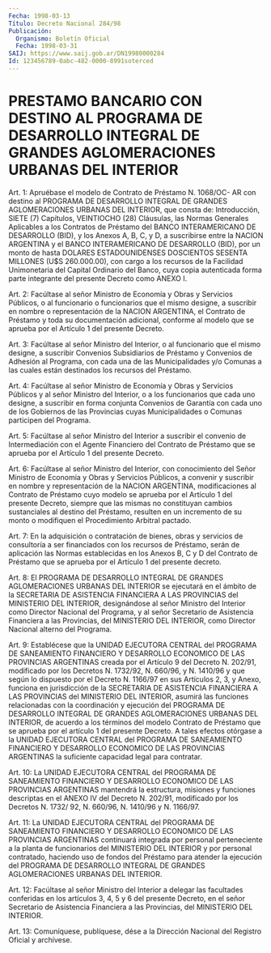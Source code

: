 ```yaml
---
Fecha: 1998-03-13
Título: Decreto Nacional 284/98
Publicación:
  Organismo: Boletín Oficial
  Fecha: 1998-03-31
SAIJ: https://www.saij.gob.ar/DN19980000284
Id: 123456789-0abc-482-0000-8991soterced
---
```

# PRESTAMO BANCARIO CON DESTINO AL PROGRAMA DE DESARROLLO INTEGRAL DE GRANDES AGLOMERACIONES URBANAS DEL INTERIOR

<a id="1"></a>
Art. 1: Apruébase el modelo de  Contrato de Préstamo N. 1068/OC- AR  con  destino  al  PROGRAMA DE DESARROLLO  INTEGRAL  DE  GRANDES AGLOMERACIONES URBANAS  DEL  INTERIOR, que consta de: Introducción, SIETE  (7)  Capítulos,  VEINTIOCHO    (28)  Cláusulas,  las  Normas Generales  Aplicables  a  los  Contratos  de   Préstamo  del  BANCO INTERAMERICANO DE DESARROLLO (BID), y los Anexos  A,  B,  C, y D, a suscribirse entre la NACION ARGENTINA y el BANCO INTERAMERICANO  DE DESARROLLO  (BID),  por  un  monto de hasta DOLARES ESTADOUNIDENSES DOSCIENTOS  SESENTA MILLONES (U$S  260.000.00),  con  cargo  a  los recursos de la  Facilidad  Unimonetaria  del  Capital Ordinario del Banco, cuya copia autenticada forma parte integrante  del  presente Decreto como ANEXO I.

<a id="2"></a>
Art.  2: Facúltase  al  señor  Ministro  de  Economía  y Obras y Servicios  Públicos,  o al funcionario o funcionarios que el  mismo designe,  a suscribir en  nombre  o  representación  de  la  NACION ARGENTINA,   el  Contrato  de  Préstamo  y  toda  su  documentación adicional, conforme  al modelo que se aprueba por el Artículo 1 del presente Decreto.

<a id="3"></a>
Art. 3: Facúltase al señor Ministro del Interior, o al funcionario que  el  mismo  designe,  a  suscribir  Convenios  Subsidiarios  de Préstamo y Convenios  de  Adhesión al Programa, con cada una de las Municipalidades y/o Comunas  a  las  cuales  están  destinados  los recursos del Préstamo.

<a id="4"></a>
Art.  4:  Facúltase  al  señor  Ministro  de  Economía  y Obras y Servicios  Públicos  y  al  señor  Ministro  del  Interior, o a los funcionarios  que  cada uno designe, a suscribir en forma  conjunta Convenios  de Garantía  con  cada  uno  de  los  Gobiernos  de  las Provincias cuyas  Municipalidades o Comunas participen del Programa.

<a id="5"></a>
Art. 5: Facúltase  al  señor  Ministro del Interior a suscribir el convenio de Intermediación con el Agente Financiero del Contrato de Préstamo  que se aprueba por el Artículo  1  del  presente  Decreto.

<a id="6"></a>
Art. 6: Facúltase al señor Ministro del Interior, con conocimiento del Señor Ministro  de  Economía  y  Obras  y Servicios Públicos, a convenir  y  suscribir  en  nombre y representación  de  la  NACION ARGENTINA, modificaciones al  Contrato  de  Préstamo cuyo modelo se aprueba  por el Artículo 1 del presente Decreto,  siempre  que  las mismas no constituyan cambios sustanciales al destino del Préstamo, resulten en un incremento de su monto o modifiquen el Procedimiento Arbitral pactado.

<a id="7"></a>
Art. 7: En  la  adquisición  o  contratación  de  bienes,  obras y servicios  de  consultoría  a  ser  financiados con los recursos de Préstamo, serán de aplicación las Normas establecidas en los Anexos B, C y D del Contrato de Préstamo que  se aprueba por el Artículo 1 del presente decreto.

<a id="8"></a>
Art. 8: El PROGRAMA DE DESARROLLO INTEGRAL DE GRANDES AGLOMERACIONES URBANAS DEL INTERIOR se ejecutará en el ámbito de la SECRETARIA DE ASISTENCIA FINANCIERA A LAS PROVINCIAS del MINISTERIO DEL  INTERIOR,  designándose al señor Ministro  del  Interior  como Director Nacional del Programa, y al señor Secretario de Asistencia Financiera a las  Provincias,  del  MINISTERIO  DEL  INTERIOR, como Director Nacional alterno del Programa.

<a id="9"></a>
Art.  9: Establécese que la UNIDAD EJECUTORA CENTRAL del  PROGRAMA DE SANEAMIENTO  FINANCIERO Y DESARROLLO ECONOMICO DE LAS PROVINCIAS ARGENTINAS  creada   por  el  Artículo  9  del  Decreto  N. 202/91, modificado por los Decretos N. 1732/92, N. 660/96, y N. 1410/96 y que según lo dispuesto por el Decreto N. 1166/97 en sus Artículos 2, 3, y Anexo, funciona en jurisdicción de  la  SECRETARIA  DE ASISTENCIA FINANCIERA  A  LAS PROVINCIAS del MINISTERIO DEL INTERIOR,  asumirá las funciones relacionadas  con  la  coordinación  y  ejecución del PROGRAMA  DE DESARROLLO INTEGRAL DE GRANDES AGLOMERACIONES  URBANAS DEL INTERIOR,  de  acuerdo  a  los  términos del modelo Contrato de Préstamo que se aprueba por el artículo  1  del presente Decreto. A tales efectos otórgase a la UNIDAD EJECUTORA  CENTRAL  del PROGRAMA DE SANEAMIENTO FINANCIERO Y DESARROLLO ECONOMICO DE LAS  PROVINCIAS ARGENTINAS  la  suficiente    capacidad  legal  para  contratar.

<a id="10"></a>
Art.  10: La UNIDAD EJECUTORA CENTRAL del PROGRAMA DE SANEAMIENTO FINANCIERO  Y  DESARROLLO  ECONOMICO  DE  LAS PROVINCIAS ARGENTINAS mantendrá  la  estructura, misiones y funciones  descriptas  en  el ANEXO IV del Decreto N. 202/91, modificado por los Decretos N. 1732/ 92, N. 660/96, N. 1410/96 y N. 1166/97.

<a id="11"></a>
Art. 11: La UNIDAD EJECUTORA  CENTRAL del PROGRAMA DE SANEAMIENTO FINANCIERO  Y DESARROLLO ECONOMICO  DE  LAS  PROVINCIAS  ARGENTINAS continuará integrada  por  personal  perteneciente  a  la planta de funcionarios del MINISTERIO DEL INTERIOR y por personal contratado, haciendo  uso de fondos del Préstamo para atender la ejecución  del PROGRAMA DE  DESARROLLO  INTEGRAL DE GRANDES AGLOMERACIONES URBANAS DEL INTERIOR.

<a id="12"></a>
Art. 12: Facúltase al señor  Ministro  del Interior a delegar las facultades conferidas en los artículos 3,  4,  5  y  6 del presente Decreto,  en  el  señor Secretario de Asistencia Financiera  a  las Provincias, del MINISTERIO DEL INTERIOR.

<a id="13"></a>
Art. 13: Comuníquese, publíquese,  dése  a  la Dirección Nacional del Registro Oficial y archívese.